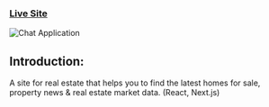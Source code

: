 ### [Live Site](https://real-estate-zng-8jirjk0k3-znogoudj.vercel.app/)

![Chat Application](https://i.ibb.co/jWCRHWk/Real-Estate-App.png)

## Introduction:
A site for real estate that helps you to find the latest homes for sale, property news & real estate market data. (React, Next.js)
